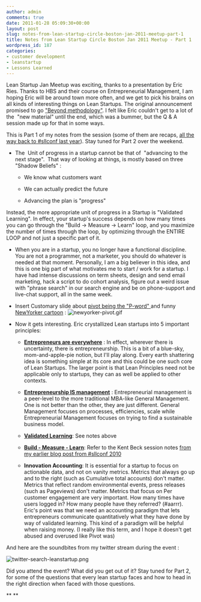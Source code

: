 ```yaml
---
author: admin
comments: true
date: 2011-01-28 05:09:30+00:00
layout: post
slug: notes-from-lean-startup-circle-boston-jan-2011-meetup-part-1
title: Notes from Lean Startup Circle Boston Jan 2011 Meetup - Part 1
wordpress_id: 187
categories:
- customer development
- leanstartup
- Lessons Learned
---
```


Lean Startup Jan Meetup was exciting, thanks to a presentation by Eric Ries. Thanks to HBS and their course on Entrepreneurial Management, I am hoping Eric will be around town more often, and we get to pick his brains on all kinds of interesting things on Lean Startups. The original announcement promised to go ["Beyond methodology"](http://www.meetup.com/Lean-Startup-Circle-Boston/events/15929961/). I felt like Eric couldn't get to a lot of the  "new material" until the end, which was a bummer, but the Q & A session made up for that in some ways.

This is Part 1 of my notes from the session (some of them are recaps, [all the way back to #sllconf last year](http://www.startupproductmanager.com/2010/04/drinking-from-the-fire-hose-lessons-i-learned-from-the-startup-lessons-learned-conference-part-1/)). Stay tuned for Part 2 over the weekend.



	
  * The  Unit of progress in a startup cannot be that of  "advancing to the next stage".  That way of looking at things, is mostly based on three "Shadow Beliefs" :

	
    * We know what customers want

	
    * We can actually predict the future

	
    * Advancing the plan is "progress"





Instead, the more appropriate unit of progress in a Startup is "Validated Learning". In effect, your startup's success depends on how many times you can go through the "Build -> Measure -> Learn" loop, and you maximize the number of times through the loop, by optimizing through the ENTIRE LOOP and not just a specific part of it.

	
  * When you are in a startup, you no longer have a functional discipline. You are not a programmer, not a marketer, you should do whatever is needed at that moment. Personally, I am a big believer in this idea, and this is one big part of what motivates me to start / work for a startup. I have had intense discussions on term sheets, design and send email marketing, hack a script to do cohort analysis, figure out a weird issue with "phrase search" in our search engine and be on phone-support and live-chat support, all in the same week.

	
  * Insert Customary slide about [pivot being the "P-word" ](http://techcrunch.com/2011/01/03/ok-pivot-is-officially-over-used/) and funny [NewYorker cartoon](http://www.newyorker.com/images/2010/04/26/cartoons/100426_cartoon_1_a14895_p465.gif) :
![newyorker-pivot.gif](http://www.startupproductmanager.com/wp-content/uploads/2011/01/newyorker-pivot.gif)

	
  * Now it gets interesting. Eric crystallized Lean startups into 5 important principles:

	
    * [**Entrepreneurs are everywhere**](http://lean.st/principles/entrepreneurs-are-everywhere) : In effect, wherever there is uncertainty, there is entrepreneurship. This is a bit of a blue-sky, mom-and-apple-pie notion, but I'll play along. Every earth shattering idea is something simple at its core and this could be one such core of Lean Startups. The larger point is that Lean Principles need not be applicable only to startups, they can as well be applied to other contexts.

	
    * [**Entrepreneurship IS management**](http://lean.st/principles/entrepreneurship-is-management) : Entrepreneurial management is a peer-level to the more traditional MBA-like General Management. One is not better than the other, they are just different. General Management focuses on processes, efficiencies, scale while Entrepreneurial Management focuses on trying to find a sustainable business model.

	
    * [**Validated Learning**](http://lean.st/principles/validated-learning): See notes above

	
    * [**Build - Measure - Learn**](http://lean.st/principles/build-measure-learn): Refer to the Kent Beck session notes [from my earlier blog post from #sllconf 2010](http://www.startupproductmanager.com/2010/04/drinking-from-the-fire-hose-lessons-i-learned-from-the-startup-lessons-learned-conference-part-1/)

	
    * **Innovation Accounting**: It is essential for a startup to focus on actionable data, and not on vanity metrics. Metrics that always go up and to the right (such as Cumulative total accounts) don't matter. Metrics that reflect random environmental events, press releases (such as Pageviews) don't matter. Metrics that focus on Per customer engagement are very important. How many times have users logged in? How many people have they referred? (#aarrr). Eric's point was that we need an accounting paradigm that lets entrepreneurs communicate quantitatively what they have done by way of validated learning. This kind of a paradigm will be helpful when raising money. (I really like this term, and I hope it doesn't get abused and overused like Pivot was)





And here are the soundbites from my twitter stream during the event :

![twitter-search-leanstartup.png](http://www.startupproductmanager.com/wp-content/uploads/2011/01/twitter-search-leanstartup.png)

Did you attend the event? What did you get out of it? Stay tuned for Part 2, for some of the questions that every lean startup faces and how to head in the right direction when faced with those questions.

**
**
